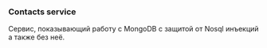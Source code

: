 ### Contacts service
Сервис, показывающий работу с MongoDB с защитой от Nosql инъекций а также без неё.